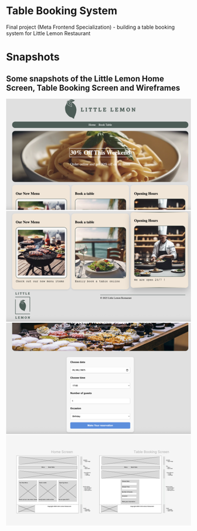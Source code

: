 # Table Booking System
Final project (Meta Frontend Specialization) - building a table booking system for Little Lemon Restaurant

# Snapshots 
## Some snapshots of the Little Lemon Home Screen, Table Booking Screen and Wireframes
![Home Screen 1](screenshot1.png)
![Home Screen 2](screenshot2.png)
![Table Booking Screen](screenshot3.png)
![Wireframes](screenshot4.png)